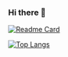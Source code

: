 ### Hi there 👋

<!--
**RhoneLachner/rhonelachner** is a ✨ _special_ ✨ repository because its `README.md` (this file) appears on your GitHub profile.

Here are some ideas to get you started:

- 🔭 I’m currently working on ...
- 🌱 I’m currently learning ...
- 👯 I’m looking to collaborate on ...
- 🤔 I’m looking for help with ...
- 💬 Ask me about ...
- 📫 How to reach me: ...
- 😄 Pronouns: ...
- ⚡ Fun fact: ...
-->
[![Readme Card](https://github-readme-stats.vercel.app/api/pin/?username=rhonelachner&repo=github-readme-stats)](https://github.com/rhonelachner/github-readme-stats)

[![Top Langs](https://github-readme-stats.vercel.app/api/top-langs/?username=rhonelachner)](https://github.com/anuraghazra/github-readme-stats)
